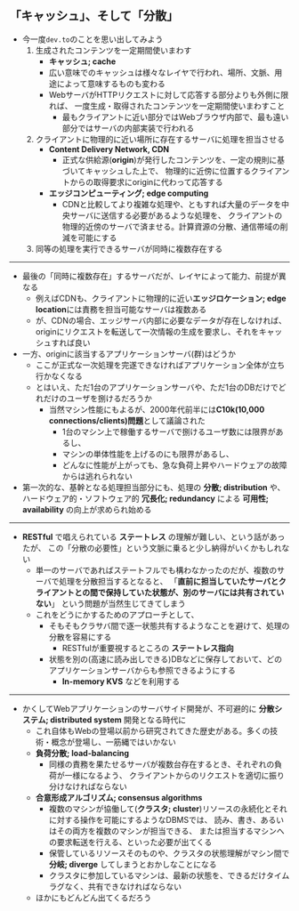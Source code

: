 ## 「キャッシュ」、そして「分散」

- 今一度`dev.to`のことを思い出してみよう
    1. 生成されたコンテンツを一定期間使いまわす
        - **キャッシュ; cache**
        - 広い意味でのキャッシュは様々なレイヤで行われ、場所、文脈、用途によって意味するものも変わる
        - WebサーバがHTTPリクエストに対して応答する部分よりも外側に限れば、
          一度生成・取得されたコンテンツを一定期間使いまわすこと
            - 最もクライアントに近い部分ではWebブラウザ内部で、最も遠い部分ではサーバの内部実装で行われる
    2. クライアントに物理的に近い場所に存在するサーバに処理を担当させる
        - **Content Delivery Network, CDN**
            - 正式な供給源(**origin**)が発行したコンテンツを、一定の規則に基づいてキャッシュした上で、
              物理的に近傍に位置するクライアントからの取得要求にoriginに代わって応答する
        - **エッジコンピューティング; edge computing**
            - CDNと比較してより複雑な処理や、ともすれば大量のデータを中央サーバに送信する必要があるような処理を、
              クライアントの物理的近傍のサーバで済ませる。計算資源の分散、通信帯域の削減を可能にする
    3. 同等の処理を実行できるサーバが同時に複数存在する

---

- 最後の「同時に複数存在」するサーバだが、レイヤによって能力、前提が異なる
    - 例えばCDNも、クライアントに物理的に近い**エッジロケーション; edge location**には責務を担当可能なサーバは複数ある
    - が、CDNの場合、エッジサーバ内部に必要なデータが存在しなければ、
      originにリクエストを転送して一次情報の生成を要求し、それをキャッシュすれば良い
- 一方、originに該当するアプリケーションサーバ(群)はどうか
    - ここが正式な一次処理を完遂できなければアプリケーション全体が立ち行かなくなる
    - とはいえ、ただ1台のアプリケーションサーバや、ただ1台のDBだけでどれだけのユーザを捌けるだろうか
        - 当然マシン性能にもよるが、2000年代前半には**C10k(10,000 connections/clients)問題**として議論された
            - 1台のマシン上で稼働するサーバで捌けるユーザ数には限界があるし、
            - マシンの単体性能を上げるのにも限界があるし、
            - どんなに性能が上がっても、急な負荷上昇やハードウェアの故障からは逃れられない
- 第一次的な、基幹となる処理担当部分にも、処理の **分散; distribution** や、
  ハードウェア的・ソフトウェア的 **冗長化; redundancy** による **可用性; availability** の向上が求められ始める

---

- **RESTful** で唱えられている **ステートレス** の理解が難しい、という話があったが、
  この「分散の必要性」という文脈に乗ると少し納得がいくかもしれない
    - 単一のサーバであればステートフルでも構わなかったのだが、複数のサーバで処理を分散担当するとなると、
      「**直前に担当していたサーバとクライアントとの間で保持していた状態が、別のサーバには共有されていない**」
      という問題が当然生じてきてしまう
    - これをどうにかするためのアプローチとして、
        - そもそもクラサバ間で逐一状態共有するようなことを避けて、処理の分散を容易にする
            - RESTfulが重要視するところの **ステートレス指向**
        - 状態を別の(高速に読み出しできる)DBなどに保存しておいて、どのアプリケーションサーバからも参照できるようにする
            - **In-memory KVS** などを利用する

---

- かくしてWebアプリケーションのサーバサイド開発が、不可避的に **分散システム; distributed system** 開発となる時代に
    - これ自体もWebの登場以前から研究されてきた歴史がある。多くの技術・概念が登場し、一筋縄ではいかない
    - **負荷分散; load-balancing**
        - 同様の責務を果たせるサーバが複数台存在するとき、それぞれの負荷が一様になるよう、
          クライアントからのリクエストを適切に振り分けなければならない
    - **合意形成アルゴリズム; consensus algorithms**
        - 複数のマシンが協働して(**クラスタ; cluster**)リソースの永続化とそれに対する操作を可能にするようなDBMSでは、
          読み、書き、あるいはその両方を複数のマシンが担当できる、
          または担当するマシンへの要求転送を行える、といった必要が出てくる
        - 保管しているリソースそのものや、クラスタの状態理解がマシン間で **分岐; diverge** してしまうとおかしなことになる
        - クラスタに参加しているマシンは、最新の状態を、できるだけタイムラグなく、共有できなければならない
    - ほかにもどんどん出てくるだろう
